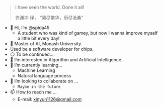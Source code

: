 > I have seen the world, Done it all!
> 
> 许渊冲 译， “阅尽繁华，历尽沧桑”

- 👋 Hi, I’m @spida45
  - A student who was kind of gamey, but now I wanna improve myself a little bit every day!  
- 🐛 Master of AI, Monash University.
-    Used be a software developer for chips.
- 😏 To be continued...
- 👀 I’m interested in Algorithm and Artificial Intelligence.
- 🌱 I’m currently learning...
  - Machine Learning 
  - Natural language process
- 💞️ I’m looking to collaborate on ...
  - `Maybe in the future` 
- 📫 How to reach me ...
  - E-mail:  xinyun1126@gmail.com
 

<!---
spida45/spida45 is a ✨ special ✨ repository because its `README.md` (this file) appears on your GitHub profile.
You can click the Preview link to take a look at your changes.
--->
